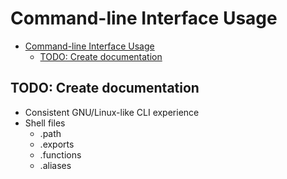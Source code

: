 # Command-line Interface Usage

- [Command-line Interface Usage](#command-line-interface-usage)
  - [TODO: Create documentation](#todo-create-documentation)

## TODO: Create documentation

- Consistent GNU/Linux-like CLI experience
- Shell files
  - .path
  - .exports
  - .functions
  - .aliases
